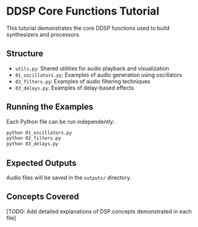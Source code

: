 # DDSP Core Functions Tutorial

This tutorial demonstrates the core DDSP functions used to build synthesizers and processors.

## Structure
- `utils.py`: Shared utilities for audio playback and visualization
- `01_oscillators.py`: Examples of audio generation using oscillators
- `02_filters.py`: Examples of audio filtering techniques
- `03_delays.py`: Examples of delay-based effects

## Running the Examples
Each Python file can be run independently:
```bash
python 01_oscillators.py
python 02_filters.py
python 03_delays.py
```

## Expected Outputs
Audio files will be saved in the `outputs/` directory.

## Concepts Covered
[TODO: Add detailed explanations of DSP concepts demonstrated in each file] 